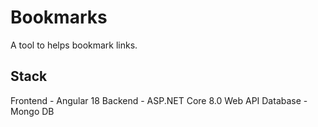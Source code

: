 # Bookmarks

A tool to helps bookmark links.

## Stack

Frontend - Angular 18
Backend - ASP.NET Core 8.0 Web API
Database - Mongo DB